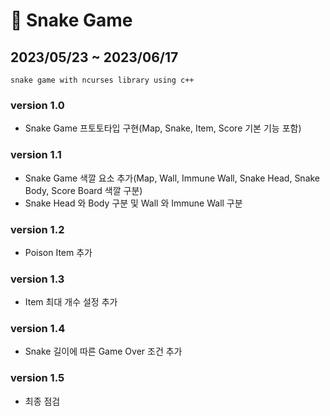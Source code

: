 # 🐍 Snake Game
## 2023/05/23 ~ 2023/06/17
`snake game with ncurses library using c++`

### version 1.0
  - Snake Game 프토토타입 구현(Map, Snake, Item, Score 기본 기능 포함)
### version 1.1
  - Snake Game 색깔 요소 추가(Map, Wall, Immune Wall, Snake Head, Snake Body, Score Board 색깔 구분)
  - Snake Head 와 Body 구분 및 Wall 와 Immune Wall 구분
### version 1.2
  - Poison Item 추가
### version 1.3
  - Item 최대 개수 설정 추가
### version 1.4
  - Snake 길이에 따른 Game Over 조건 추가
### version 1.5
  - 최종 점검
